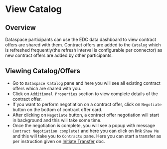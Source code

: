 # View Catalog

## Overview

Dataspace participants can use the EDC data dashboard to view contract offers are shared with them. Contract offers are added to the `Catalog` which is refreshed frequently(the refresh interval is configurable per connector) as new contract offers are added by other participants.

## Viewing Catalog/Offers

* Go to `Dataspace Catalog` pane and here you will see all existing contract offers which are shared with you.
* Click on `Additional Properties` section to view complete details of the contract offer.
* If you want to perform negotiation on a contract offer, click on `Negotiate` button on the bottom of contract offer card.
* After clicking on `Negotiate` button, a contract offer negotiation will start in background and this will take some time.
* Once the negotiation is complete, you will see a popup with message `Contract Negotiation complete!` and here you can click on link `Show Me` and this will take you to `Contracts` pane. Here you can start a transfer as per instruction given on [Initiate Transfer](./initiate-transfer.md) doc.
